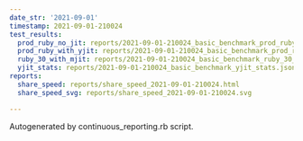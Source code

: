 ```yaml
---
date_str: '2021-09-01'
timestamp: 2021-09-01-210024
test_results:
  prod_ruby_no_jit: reports/2021-09-01-210024_basic_benchmark_prod_ruby_no_jit.json
  prod_ruby_with_yjit: reports/2021-09-01-210024_basic_benchmark_prod_ruby_with_yjit.json
  ruby_30_with_mjit: reports/2021-09-01-210024_basic_benchmark_ruby_30_with_mjit.json
  yjit_stats: reports/2021-09-01-210024_basic_benchmark_yjit_stats.json
reports:
  share_speed: reports/share_speed_2021-09-01-210024.html
  share_speed_svg: reports/share_speed_2021-09-01-210024.svg

---
```

Autogenerated by continuous_reporting.rb script.
